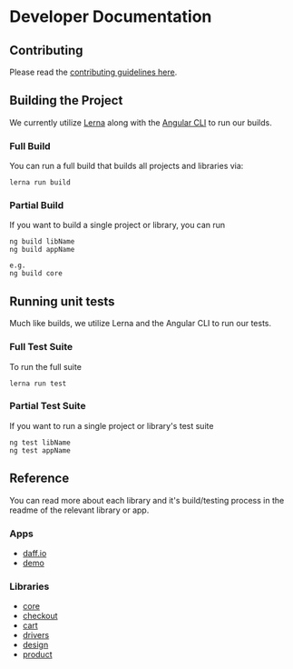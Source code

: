 # Developer Documentation

## Contributing
Please read the [contributing guidelines here](https://github.com/graycoreio/daffodil/blob/develop/CONTRIBUTING.md).

## Building the Project
We currently utilize [Lerna](https://github.com/lerna/lerna) along with the [Angular CLI](https://cli.angular.io/) to run our builds.

### Full Build
You can run a full build that builds all projects and libraries via:

```
lerna run build
```

### Partial Build
If you want to build a single project or library, you can run
```
ng build libName
ng build appName

e.g.
ng build core
```

## Running unit tests
Much like builds, we utilize Lerna and the Angular CLI to run our tests.

### Full Test Suite
To run the full suite

```
lerna run test
```

### Partial Test Suite
If you want to run a single project or library's test suite
```
ng test libName
ng test appName
```

## Reference
You can read more about each library and it's build/testing process in the readme of the relevant library or app.

### Apps
* [daff.io](../apps/daffio/README.md)
* [demo](../apps/daffio/README.md)

### Libraries
* [core](../libs/core/README.md)
* [checkout](../libs/checkout/README.md)
* [cart](../libs/cart/README.md)
* [drivers](../libs/drivers/README.md)
* [design](../libs/design/README.md)
* [product](../libs/product/README.md)